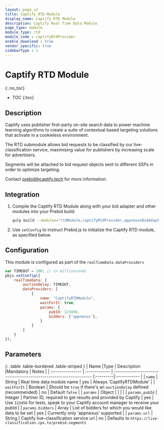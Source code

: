 ```yaml
---
layout: page_v2
title: Captify RTD Module
display_name: Captify RTD Module
description: Captify Real Time Data Module
page_type: module
module_type: rtd
module_code : captifyRtdProvider
enable_download : true
vendor_specific: true
sidebarType : 1
---
```


# Captify RTD Module
{:.no_toc}

* TOC
{:toc}

## Description

Captify uses publisher first-party on-site search data to power machine learning algorithms to create a suite of
contextual based targeting solutions that activate in a cookieless environment.

The RTD submodule allows bid requests to be classified by our live-classification service,
maximising value for publishers by increasing scale for advertisers.

Segments will be attached to bid request objects sent to different SSPs in order to optimize targeting.

Contact <prebid@captify.tech> for more information.

## Integration

1. Compile the Captify RTD Module along with your bid adapter and other modules into your Prebid build:  

    ```bash
    gulp build --modules="rtdModule,captifyRtdProvider,appnexusBidAdapter,..."  
    ```

2. Use `setConfig` to instruct Prebid.js to initialize the Captify RTD module, as specified below.

## Configuration

This module is configured as part of the `realTimeData.dataProviders`  

```javascript
var TIMEOUT = 100; // in milliseconds
pbjs.setConfig({
    realTimeData: {
        auctionDelay: TIMEOUT,
        dataProviders: [
            {
                name: "CaptifyRTDModule",
                waitForIt: true,
                params: {
                    pubId: 123456,
                    bidders: ['appnexus'],
                }
            }
        ]
    }
});
```

## Parameters

{: .table .table-bordered .table-striped }
| Name             |Type           | Description                                                         |Mandatory | Notes  |
| :--------------- | :------------ | :------------------------------------------------------------------ |:---------|:------------ |
| `name`           | String        | Real time data module name                                          | yes     | Always 'CaptifyRTDModule' |
| `waitForIt`      | Boolean       | Should be `true` if there's an `auctionDelay` defined (recommended) | no      | Default `false` |
| `params`         | Object        | |  | |
| `params.pubId`   | Integer       | Partner ID, required to get results and provided by Captify         | yes      | Use `123456` for tests, speak to your Captify account manager to receive your pubId |
| `params.bidders` | Array<String> | List of bidders for which you would like data to be set             | yes      | Currently only 'appnexus' supported |
| `params.url`     | String        | Captify live-classification service url                             | no       | Defaults to `https://live-classification.cpx.to/prebid-segments`
